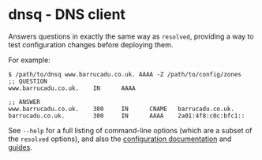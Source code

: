 dnsq - DNS client
=================

Answers questions in exactly the same way as `resolved`, providing a way to test
configuration changes before deploying them.

For example:

```text
$ /path/to/dnsq www.barrucadu.co.uk. AAAA -Z /path/to/config/zones
;; QUESTION
www.barrucadu.co.uk.    IN      AAAA

;; ANSWER
www.barrucadu.co.uk.    300     IN      CNAME   barrucadu.co.uk.
barrucadu.co.uk.        300     IN      AAAA    2a01:4f8:c0c:bfc1::
```

See `--help` for a full listing of command-line options (which are a subset of
the `resolved` options), and also the [configuration documentation][] and
[guides][].

[configuration documentation]: ../configuration.md
[guides]: ../guides.md
